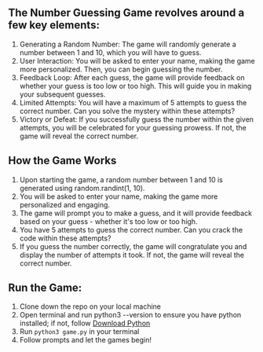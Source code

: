 ## The Number Guessing Game revolves around a few key elements:

1. Generating a Random Number: The game will randomly generate a number between 1 and 10, which you will have to guess.
2. User Interaction: You will be asked to enter your name, making the game more personalized. Then, you can begin guessing the number.
3. Feedback Loop: After each guess, the game will provide feedback on whether your guess is too low or too high. This will guide you in making your subsequent guesses.
4. Limited Attempts: You will have a maximum of 5 attempts to guess the correct number. Can you solve the mystery within these attempts?
5. Victory or Defeat: If you successfully guess the number within the given attempts, you will be celebrated for your guessing prowess. If not, the game will reveal the correct number.

## How the Game Works

1. Upon starting the game, a random number between 1 and 10 is generated using random.randint(1, 10).
2. You will be asked to enter your name, making the game more personalized and engaging.
3. The game will prompt you to make a guess, and it will provide feedback based on your guess - whether it's too low or too high.
4. You have 5 attempts to guess the correct number. Can you crack the code within these attempts?
5. If you guess the number correctly, the game will congratulate you and display the number of attempts it took. If not, the game will reveal the correct number.

## Run the Game:

1. Clone down the repo on your local machine
2. Open terminal and run python3 --version to ensure you have python installed; if not, follow [Download Python](https://www.python.org/downloads/)
3. Run `python3 game.py` in your terminal
4. Follow prompts and let the games begin!
